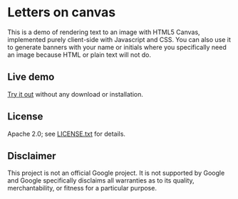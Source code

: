 Letters on canvas
=================

This is a demo of rendering text to an image with HTML5 Canvas, implemented
purely client-side with Javascript and CSS. You can also use it to generate
banners with your name or initials where you specifically need an image because
HTML or plain text will not do.

Live demo
---------

[Try it out](https://mbrukman.github.io/letters-on-canvas/) without any download
or installation.

License
-------

Apache 2.0; see [LICENSE.txt](LICENSE.txt) for details.

Disclaimer
----------

This project is not an official Google project. It is not supported by Google
and Google specifically disclaims all warranties as to its quality,
merchantability, or fitness for a particular purpose.
